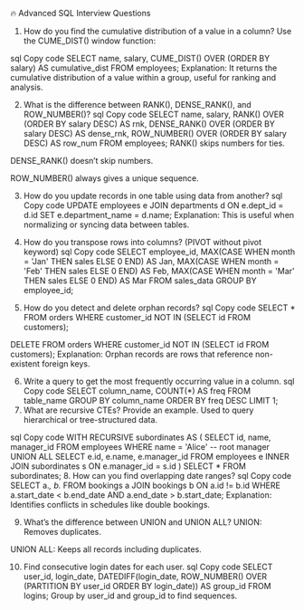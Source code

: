 🔥 Advanced SQL Interview Questions
1. How do you find the cumulative distribution of a value in a column?
Use the CUME_DIST() window function:

sql
Copy code
SELECT 
    name,
    salary,
    CUME_DIST() OVER (ORDER BY salary) AS cumulative_dist
FROM employees;
Explanation: It returns the cumulative distribution of a value within a group, useful for ranking and analysis.

2. What is the difference between RANK(), DENSE_RANK(), and ROW_NUMBER()?
sql
Copy code
SELECT 
    name, salary,
    RANK() OVER (ORDER BY salary DESC) AS rnk,
    DENSE_RANK() OVER (ORDER BY salary DESC) AS dense_rnk,
    ROW_NUMBER() OVER (ORDER BY salary DESC) AS row_num
FROM employees;
RANK() skips numbers for ties.

DENSE_RANK() doesn’t skip numbers.

ROW_NUMBER() always gives a unique sequence.

3. How do you update records in one table using data from another?
sql
Copy code
UPDATE employees e
JOIN departments d ON e.dept_id = d.id
SET e.department_name = d.name;
Explanation: This is useful when normalizing or syncing data between tables.

4. How do you transpose rows into columns? (PIVOT without pivot keyword)
sql
Copy code
SELECT
    employee_id,
    MAX(CASE WHEN month = 'Jan' THEN sales ELSE 0 END) AS Jan,
    MAX(CASE WHEN month = 'Feb' THEN sales ELSE 0 END) AS Feb,
    MAX(CASE WHEN month = 'Mar' THEN sales ELSE 0 END) AS Mar
FROM sales_data
GROUP BY employee_id;
5. How do you detect and delete orphan records?
sql
Copy code
SELECT * FROM orders
WHERE customer_id NOT IN (SELECT id FROM customers);

DELETE FROM orders
WHERE customer_id NOT IN (SELECT id FROM customers);
Explanation: Orphan records are rows that reference non-existent foreign keys.

6. Write a query to get the most frequently occurring value in a column.
sql
Copy code
SELECT column_name, COUNT(*) AS freq
FROM table_name
GROUP BY column_name
ORDER BY freq DESC
LIMIT 1;
7. What are recursive CTEs? Provide an example.
Used to query hierarchical or tree-structured data.

sql
Copy code
WITH RECURSIVE subordinates AS (
    SELECT id, name, manager_id
    FROM employees
    WHERE name = 'Alice' -- root manager
    UNION ALL
    SELECT e.id, e.name, e.manager_id
    FROM employees e
    INNER JOIN subordinates s ON e.manager_id = s.id
)
SELECT * FROM subordinates;
8. How can you find overlapping date ranges?
sql
Copy code
SELECT a.*, b.*
FROM bookings a
JOIN bookings b ON a.id != b.id
WHERE a.start_date < b.end_date AND a.end_date > b.start_date;
Explanation: Identifies conflicts in schedules like double bookings.

9. What’s the difference between UNION and UNION ALL?
UNION: Removes duplicates.

UNION ALL: Keeps all records including duplicates.

10. Find consecutive login dates for each user.
sql
Copy code
SELECT user_id, login_date,
       DATEDIFF(login_date, 
                ROW_NUMBER() OVER (PARTITION BY user_id ORDER BY login_date)) AS group_id
FROM logins;
Group by user_id and group_id to find sequences.

